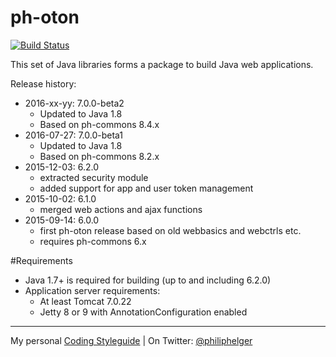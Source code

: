 # ph-oton

[![Build Status](https://travis-ci.org/phax/ph-oton.svg?branch=master)](https://travis-ci.org/phax/ph-oton)
﻿

This set of Java libraries forms a package to build Java web applications.

Release history:
  * 2016-xx-yy: 7.0.0-beta2
    * Updated to Java 1.8
    * Based on ph-commons 8.4.x
  * 2016-07-27: 7.0.0-beta1
    * Updated to Java 1.8
    * Based on ph-commons 8.2.x
  * 2015-12-03: 6.2.0
    * extracted security module
    * added support for app and user token management
  * 2015-10-02: 6.1.0
    * merged web actions and ajax functions
  * 2015-09-14: 6.0.0
    * first ph-oton release based on old webbasics and webctrls etc.
    * requires ph-commons 6.x

#Requirements
  * Java 1.7+ is required for building (up to and including 6.2.0)
  * Application server requirements:
      * At least Tomcat 7.0.22
      * Jetty 8 or 9 with AnnotationConfiguration enabled

---

My personal [Coding Styleguide](https://github.com/phax/meta/blob/master/CodeingStyleguide.md) |
On Twitter: <a href="https://twitter.com/philiphelger">@philiphelger</a>
